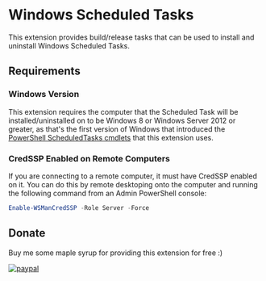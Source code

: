 # Windows Scheduled Tasks

This extension provides build/release tasks that can be used to install and uninstall Windows Scheduled Tasks.


## Requirements

### Windows Version

This extension requires the computer that the Scheduled Task will be installed/uninstalled on to be Windows 8 or Windows Server 2012 or greater, as that's the first version of Windows that introduced the [PowerShell ScheduledTasks cmdlets][PowerShellScheduledTasksDocumentationUrl] that this extension uses.


### CredSSP Enabled on Remote Computers

If you are connecting to a remote computer, it must have CredSSP enabled on it. You can do this by remote desktoping onto the computer and running the following command from an Admin PowerShell console:

```PowerShell
Enable-WSManCredSSP -Role Server -Force
```

## Donate

Buy me some maple syrup for providing this extension for free :)

[![paypal](https://www.paypalobjects.com/en_US/i/btn/btn_donateCC_LG.gif)](https://www.paypal.com/cgi-bin/webscr?cmd=_s-xclick&hosted_button_id=SW7LX32CWQJKN)


<!-- Links -->
[PowerShellScheduledTasksDocumentationUrl]: https://docs.microsoft.com/en-us/powershell/module/scheduledtasks/?view=win10-ps
